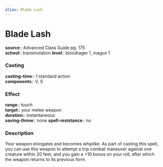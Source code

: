 ```yaml
---
alias: Blade Lash
---
```


# Blade Lash 

**source**:: Advanced Class Guide pg. 175  
**school**:: transmutation
**level**:: bloodrager 1, magus 1

### Casting 

**casting-time**:: 1 standard action  
**components**:: V, S

### Effect 

**range**:: touch  
**target**:: your melee weapon  
**duration**:: instantaneous  
**saving-throw**:: none
**spell-resistance**:: no

### Description 

Your weapon elongates and becomes whiplike. As part of casting this spell, you can use this weapon to attempt a trip combat maneuver against one creature within 20 feet, and you gain a +10 bonus on your roll, after which the weapon returns to its previous form.

